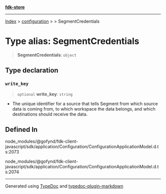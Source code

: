[**fdk-store**](../../../README.md)
***

[Index](../../../API.md) > [configuration](../../README.md) > [<internal>](../README.md) > SegmentCredentials

# Type alias: SegmentCredentials

> **SegmentCredentials**: `object`

## Type declaration

### `write_key`

> `optional` **write\_key**: `string`

- The unique identifier for a source that
tells Segment from which source data is coming from, to which workspace the
data belongs, and which destinations should receive the data.

## Defined In

node\_modules/@gofynd/fdk-client-javascript/sdk/application/Configuration/ConfigurationApplicationModel.d.ts:2073

node\_modules/@gofynd/fdk-client-javascript/sdk/application/Configuration/ConfigurationApplicationModel.d.ts:2074

***
Generated using [TypeDoc](https://typedoc.org/) and [typedoc-plugin-markdown](https://www.npmjs.com/package/typedoc-plugin-markdown)
